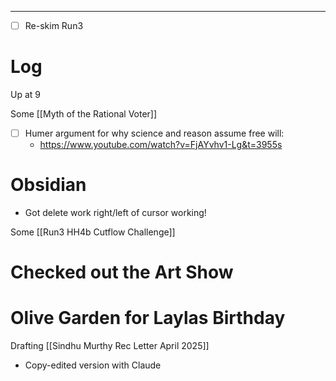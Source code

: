 

---
- [ ] Re-skim Run3
# Log

Up at 9 

Some [[Myth of the Rational Voter]]


- [ ] Humer argument for why science and reason assume free will:
	- https://www.youtube.com/watch?v=FjAYvhv1-Lg&t=3955s

# Obsidian 
- Got delete work right/left of cursor working! 

Some [[Run3 HH4b Cutflow Challenge]]

# Checked out the Art Show 


# Olive Garden for Laylas Birthday


Drafting [[Sindhu Murthy Rec Letter April 2025]]
- Copy-edited version with Claude 

